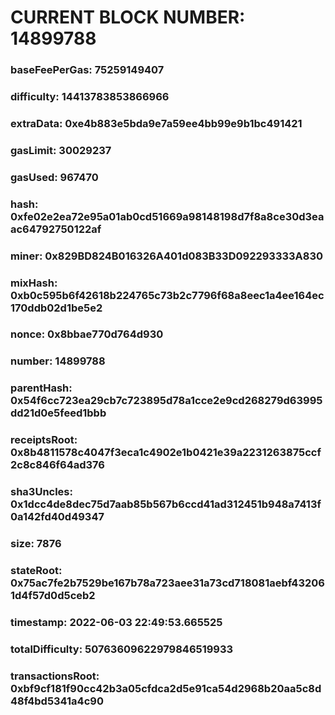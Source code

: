 # CURRENT BLOCK NUMBER: 14899788

### baseFeePerGas: 75259149407
### difficulty: 14413783853866966
### extraData: 0xe4b883e5bda9e7a59ee4bb99e9b1bc491421
### gasLimit: 30029237
### gasUsed: 967470
### hash: 0xfe02e2ea72e95a01ab0cd51669a98148198d7f8a8ce30d3eaac64792750122af
### miner: 0x829BD824B016326A401d083B33D092293333A830
### mixHash: 0xb0c595b6f42618b224765c73b2c7796f68a8eec1a4ee164ec170ddb02d1be5e2
### nonce: 0x8bbae770d764d930
### number: 14899788
### parentHash: 0x54f6cc723ea29cb7c723895d78a1cce2e9cd268279d63995dd21d0e5feed1bbb
### receiptsRoot: 0x8b4811578c4047f3eca1c4902e1b0421e39a2231263875ccf2c8c846f64ad376
### sha3Uncles: 0x1dcc4de8dec75d7aab85b567b6ccd41ad312451b948a7413f0a142fd40d49347
### size: 7876
### stateRoot: 0x75ac7fe2b7529be167b78a723aee31a73cd718081aebf432061d4f57d0d5ceb2
### timestamp: 2022-06-03 22:49:53.665525
### totalDifficulty: 50763609622979846519933
### transactionsRoot: 0xbf9cf181f90cc42b3a05cfdca2d5e91ca54d2968b20aa5c8d48f4bd5341a4c90
